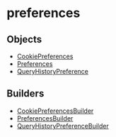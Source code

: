 # <span class="badge package-core"></span> preferences

## Objects

 * <span class="badge object-type-class"></span> [CookiePreferences](./object-CookiePreferences.md)
 * <span class="badge object-type-class"></span> [Preferences](./object-Preferences.md)
 * <span class="badge object-type-class"></span> [QueryHistoryPreference](./object-QueryHistoryPreference.md)
## Builders

 * <span class="badge builder"></span> [CookiePreferencesBuilder](./builder-CookiePreferencesBuilder.md)
 * <span class="badge builder"></span> [PreferencesBuilder](./builder-PreferencesBuilder.md)
 * <span class="badge builder"></span> [QueryHistoryPreferenceBuilder](./builder-QueryHistoryPreferenceBuilder.md)

